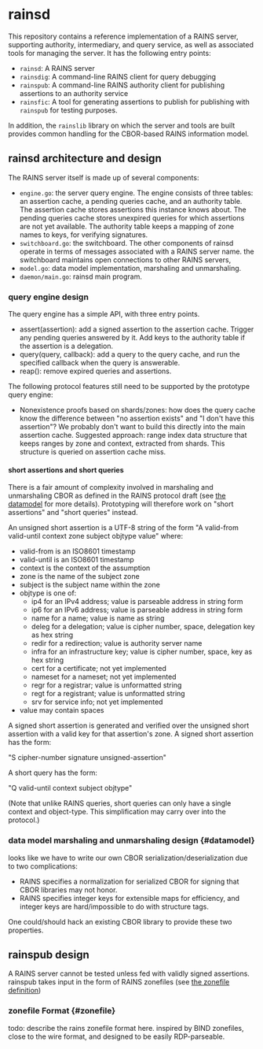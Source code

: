 # rainsd

This repository contains a reference implementation of a RAINS server,
supporting authority, intermediary, and query service, as well as associated
tools for managing the server. It has the following entry points:

- `rainsd`:   A RAINS server
- `rainsdig`: A command-line RAINS client for query debugging
- `rainspub`: A command-line RAINS authority client for 
              publishing assertions to an authority service
- `rainsfic`: A tool for generating assertions to publish for
              publishing with `rainspub` for testing purposes.

In addition, the `rainslib` library on which the server and tools are built
provides common handling for the CBOR-based RAINS information model.

## rainsd architecture and design

The RAINS server itself is made up of several components:

- `engine.go`: the server query engine. The engine consists of three tables: an assertion cache, a pending queries cache, and an authority table. The assertion cache stores assertions this instance knows about. The pending queries cache stores unexpired queries for which assertions are not yet available. The authority table keeps a mapping of zone names to keys, for verifying signatures.
- `switchboard.go`: the switchboard. The other components of rainsd operate in terms of messages associated with a RAINS server name. the switchboard maintains open connections to other RAINS servers, 
- `model.go`: data model implementation, marshaling and unmarshaling. 
- `daemon/main.go`: rainsd main program.

### query engine design

The query engine has a simple API, with three entry points.

- assert(assertion): add a signed assertion to the assertion cache. Trigger any pending queries answered by it. Add keys to the authority table if the assertion is a delegation.
- query(query, callback): add a query to the query cache, and run the specified callback when the query is answerable.
- reap(): remove expired queries and assertions.

The following protocol features still need to be supported by the prototype query engine:

- Nonexistence proofs based on shards/zones: how does the query cache know the difference between "no assertion exists" and "I don't have this assertion"? We probably don't want to build this directly into the main assertion cache. Suggested approach: range index data structure that keeps ranges by zone and context, extracted from shards. This structure is queried on assertion cache miss.

#### short assertions and short queries

There is a fair amount of complexity involved in marshaling and unmarshaling CBOR as defined in the RAINS protocol draft (see [the datamodel](#datamodel) for more details). Prototyping will therefore work on "short assertions" and "short queries" instead.

An unsigned short assertion is a UTF-8 string of the form "A valid-from valid-until context zone subject objtype value" where:

- valid-from is an ISO8601 timestamp
- valid-until is an ISO8601 timestamp
- context is the context of the assumption
- zone is the name of the subject zone
- subject is the subject name within the zone
- objtype is one of:
    - ip4 for an IPv4 address; value is parseable address in string form
    - ip6 for an IPv6 address; value is parseable address in string form
    - name for a name; value is name as string
    - deleg for a delegation; value is cipher number, space, delegation key as hex string
    - redir for a redirection; value is authority server name
    - infra for an infrastructure key; value is cipher number, space, key as hex string
    - cert for a certificate; not yet implemented
    - nameset for a nameset; not yet implemented
    - regr for a registrar; value is unformatted string
    - regt for a registrant; value is unformatted string
    - srv for service info; not yet implemented
- value may contain spaces

A signed short assertion is generated and verified over the unsigned short
assertion with a valid key for that assertion's zone. A signed short assertion
has the form:

"S cipher-number signature unsigned-assertion"

A short query has the form:

"Q valid-until context subject objtype"

(Note that unlike RAINS queries, short queries can only have a single context
and object-type. This simplification may carry over into the protocol.)

### data model marshaling and unmarshaling design {#datamodel}

looks like we have to write our own CBOR serialization/deserialization due to two complications:

- RAINS specifies a normalization for serialized CBOR for signing that CBOR libraries may not honor.
- RAINS specifies integer keys for extensible maps for efficiency, and integer keys are hard/impossible to do with structure tags.

One could/should hack an existing CBOR library to provide these two properties.


## rainspub design

A RAINS server cannot be tested unless fed with validly signed assertions. rainspub takes input in the form of RAINS zonefiles (see [the zonefile definition](#zonefiles))

### zonefile Format {#zonefile}

todo: describe the rains zonefile format here. inspired by BIND zonefiles, close to the wire format, and designed to be easily RDP-parseable.
